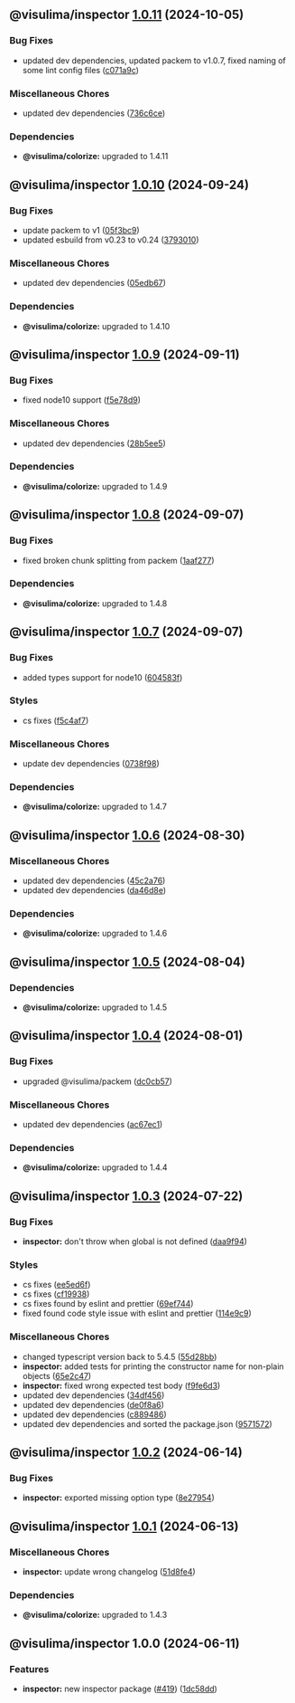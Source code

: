 ## @visulima/inspector [1.0.11](https://github.com/visulima/visulima/compare/@visulima/inspector@1.0.10...@visulima/inspector@1.0.11) (2024-10-05)

### Bug Fixes

* updated dev dependencies, updated packem to v1.0.7, fixed naming of some lint config files ([c071a9c](https://github.com/visulima/visulima/commit/c071a9c8e129014a962ff654a16f302ca18a5c67))

### Miscellaneous Chores

* updated dev dependencies ([736c6ce](https://github.com/visulima/visulima/commit/736c6ce7270b3e525a8ea9f79646a2a3fde47d4e))


### Dependencies

* **@visulima/colorize:** upgraded to 1.4.11

## @visulima/inspector [1.0.10](https://github.com/visulima/visulima/compare/@visulima/inspector@1.0.9...@visulima/inspector@1.0.10) (2024-09-24)

### Bug Fixes

* update packem to v1 ([05f3bc9](https://github.com/visulima/visulima/commit/05f3bc960df10a1602e24f9066e2b0117951a877))
* updated esbuild from v0.23 to v0.24 ([3793010](https://github.com/visulima/visulima/commit/3793010d0d549c0d41f85dea04b8436251be5fe8))

### Miscellaneous Chores

* updated dev dependencies ([05edb67](https://github.com/visulima/visulima/commit/05edb671285b1cc42875223314b24212e6a12588))


### Dependencies

* **@visulima/colorize:** upgraded to 1.4.10

## @visulima/inspector [1.0.9](https://github.com/visulima/visulima/compare/@visulima/inspector@1.0.8...@visulima/inspector@1.0.9) (2024-09-11)

### Bug Fixes

* fixed node10 support ([f5e78d9](https://github.com/visulima/visulima/commit/f5e78d9bff8fd603967666598b34f9338a8726b5))

### Miscellaneous Chores

* updated dev dependencies ([28b5ee5](https://github.com/visulima/visulima/commit/28b5ee5c805ca8868536418829cde7ba8c5bb8dd))


### Dependencies

* **@visulima/colorize:** upgraded to 1.4.9

## @visulima/inspector [1.0.8](https://github.com/visulima/visulima/compare/@visulima/inspector@1.0.7...@visulima/inspector@1.0.8) (2024-09-07)

### Bug Fixes

* fixed broken chunk splitting from packem ([1aaf277](https://github.com/visulima/visulima/commit/1aaf27779292d637923c5f8a220e18606e78caa2))


### Dependencies

* **@visulima/colorize:** upgraded to 1.4.8

## @visulima/inspector [1.0.7](https://github.com/visulima/visulima/compare/@visulima/inspector@1.0.6...@visulima/inspector@1.0.7) (2024-09-07)

### Bug Fixes

* added types support for node10 ([604583f](https://github.com/visulima/visulima/commit/604583fa3c24b950fafad45d17e7a1333040fd76))

### Styles

* cs fixes ([f5c4af7](https://github.com/visulima/visulima/commit/f5c4af7cfa9fc79b6d3fa60c1e48d88bffab5a08))

### Miscellaneous Chores

* update dev dependencies ([0738f98](https://github.com/visulima/visulima/commit/0738f9810478bb215ce4b2571dc8874c4c503089))


### Dependencies

* **@visulima/colorize:** upgraded to 1.4.7

## @visulima/inspector [1.0.6](https://github.com/visulima/visulima/compare/@visulima/inspector@1.0.5...@visulima/inspector@1.0.6) (2024-08-30)

### Miscellaneous Chores

* updated dev dependencies ([45c2a76](https://github.com/visulima/visulima/commit/45c2a76bc974ecb2c6b172c3af03373d4cc6a5ce))
* updated dev dependencies ([da46d8e](https://github.com/visulima/visulima/commit/da46d8ef8a964c086060944172f1bd931b7bde9a))


### Dependencies

* **@visulima/colorize:** upgraded to 1.4.6

## @visulima/inspector [1.0.5](https://github.com/visulima/visulima/compare/@visulima/inspector@1.0.4...@visulima/inspector@1.0.5) (2024-08-04)


### Dependencies

* **@visulima/colorize:** upgraded to 1.4.5

## @visulima/inspector [1.0.4](https://github.com/visulima/visulima/compare/@visulima/inspector@1.0.3...@visulima/inspector@1.0.4) (2024-08-01)

### Bug Fixes

* upgraded @visulima/packem ([dc0cb57](https://github.com/visulima/visulima/commit/dc0cb5701b30f3f81404346c909fd4daf891b894))

### Miscellaneous Chores

* updated dev dependencies ([ac67ec1](https://github.com/visulima/visulima/commit/ac67ec1bcba16175d225958e318199f60b10d179))


### Dependencies

* **@visulima/colorize:** upgraded to 1.4.4

## @visulima/inspector [1.0.3](https://github.com/visulima/visulima/compare/@visulima/inspector@1.0.2...@visulima/inspector@1.0.3) (2024-07-22)

### Bug Fixes

* **inspector:** don't throw when global is not defined ([daa9f94](https://github.com/visulima/visulima/commit/daa9f94cc52937e80aeaeef20a561094f242a849))

### Styles

* cs fixes ([ee5ed6f](https://github.com/visulima/visulima/commit/ee5ed6f31bdabcfacdb0d1abd1eff2cc6207cefc))
* cs fixes ([cf19938](https://github.com/visulima/visulima/commit/cf199384f25cd6e97d4041317b35b6a3cc586f88))
* cs fixes found by eslint and prettier ([69ef744](https://github.com/visulima/visulima/commit/69ef7444c0bfbf1c94763623332e06b7fffc0039))
* fixed found code style issue with eslint and prettier ([114e9c9](https://github.com/visulima/visulima/commit/114e9c9f23518cbfa3814af6cee868233431f312))

### Miscellaneous Chores

* changed typescript version back to 5.4.5 ([55d28bb](https://github.com/visulima/visulima/commit/55d28bbdc103718d19f844034b38a0e8e5af798a))
* **inspector:** added tests for printing the constructor name for non-plain objects ([65e2c47](https://github.com/visulima/visulima/commit/65e2c472bc199623b4b383227451a3cfd79985b9))
* **inspector:** fixed wrong expected test body ([f9fe6d3](https://github.com/visulima/visulima/commit/f9fe6d331ee2537ae1e9692f53d091db645a8096))
* updated dev dependencies ([34df456](https://github.com/visulima/visulima/commit/34df4569f2fc074823a406c44a131c8fbae2b147))
* updated dev dependencies ([de0f8a6](https://github.com/visulima/visulima/commit/de0f8a6b9030acbc044e5bc0f78091fb1ec89a28))
* updated dev dependencies ([c889486](https://github.com/visulima/visulima/commit/c889486f8980741f459b993648c1b6d0815e3d66))
* updated dev dependencies and sorted the package.json ([9571572](https://github.com/visulima/visulima/commit/95715725a8ed053ca24fd1405a55205c79342ecb))

## @visulima/inspector [1.0.2](https://github.com/visulima/visulima/compare/@visulima/inspector@1.0.1...@visulima/inspector@1.0.2) (2024-06-14)

### Bug Fixes

* **inspector:** exported missing option type ([8e27954](https://github.com/visulima/visulima/commit/8e2795435e51f5e7f27ebe936bc6484b7f713744))

## @visulima/inspector [1.0.1](https://github.com/visulima/visulima/compare/@visulima/inspector@1.0.0...@visulima/inspector@1.0.1) (2024-06-13)

### Miscellaneous Chores

* **inspector:** update wrong changelog ([51d8fe4](https://github.com/visulima/visulima/commit/51d8fe448671acd40e3b2e6a03f6009454a9a84b))


### Dependencies

* **@visulima/colorize:** upgraded to 1.4.3

## @visulima/inspector 1.0.0 (2024-06-11)

### Features

* **inspector:** new inspector package ([#419](https://github.com/visulima/visulima/issues/419)) ([1dc58dd](https://github.com/visulima/visulima/commit/1dc58dd97aabb8e45795274a3fc1a460c005ebbb))
